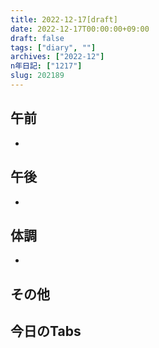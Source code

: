```yaml
---
title: 2022-12-17[draft]
date: 2022-12-17T00:00:00+09:00
draft: false
tags: ["diary", ""]
archives: ["2022-12"]
n年日記: ["1217"]
slug: 202189
---
```

## 午前
- 
## 午後
- 
## 体調
- 
## その他
## 今日のTabs